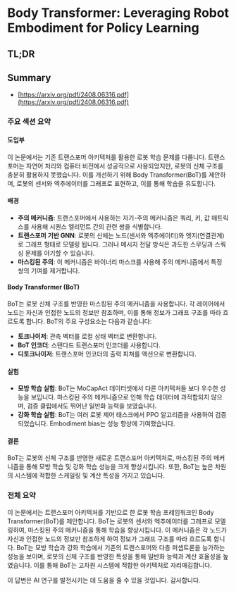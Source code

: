 # Body Transformer: Leveraging Robot Embodiment for Policy Learning
## TL;DR
## Summary
- [https://arxiv.org/pdf/2408.06316.pdf](https://arxiv.org/pdf/2408.06316.pdf)

### 주요 섹션 요약

#### 도입부
이 논문에서는 기존 트랜스포머 아키텍처를 활용한 로봇 학습 문제를 다룹니다. 트랜스포머는 자연어 처리와 컴퓨터 비전에서 성공적으로 사용되었지만, 로봇의 신체 구조를 충분히 활용하지 못했습니다. 이를 개선하기 위해 Body Transformer(BoT)를 제안하며, 로봇의 센서와 엑추에이터를 그래프로 표현하고, 이를 통해 학습을 유도합니다.

#### 배경
- **주의 메커니즘**: 트랜스포머에서 사용하는 자기-주의 메커니즘은 쿼리, 키, 값 매트릭스를 사용해 시퀀스 엘리먼트 간의 관련 쌍을 식별합니다.
- **트랜스포머 기반 GNN**: 로봇의 신체는 노드(센서와 엑추에이터)와 엣지(연결관계)로 그래프 형태로 모델링 됩니다. 그러나 메시지 전달 방식은 과도한 스무딩과 스쿼싱 문제를 야기할 수 있습니다.
- **마스킹된 주의**: 이 메커니즘은 바이너리 마스크를 사용해 주의 메커니즘에서 특정 쌍의 기여를 제거합니다.

#### Body Transformer (BoT)
BoT는 로봇 신체 구조를 반영한 마스킹된 주의 메커니즘을 사용합니다. 각 레이어에서 노드는 자신과 인접한 노드의 정보만 참조하며, 이를 통해 정보가 그래프 구조를 따라 흐르도록 합니다. BoT의 주요 구성요소는 다음과 같습니다:
- **토크나이저**: 관측 벡터를 로컬 상태 벡터로 변환합니다.
- **BoT 인코더**: 스탠다드 트랜스포머 인코더를 사용합니다.
- **디토크나이저**: 트랜스포머 인코더의 출력 피쳐를 액션으로 변환합니다.

#### 실험
- **모방 학습 실험**: BoT는 MoCapAct 데이터셋에서 다른 아키텍처들 보다 우수한 성능을 보입니다. 마스킹된 주의 메커니즘으로 인해 학습 데이터에 과적합되지 않으며, 검증 클립에서도 뛰어난 일반화 능력을 보였습니다.
- **강화 학습 실험**: BoT는 여러 로봇 제어 태스크에서 PPO 알고리즘을 사용하여 검증되었습니다. Embodiment bias는 성능 향상에 기여했습니다.

#### 결론
BoT는 로봇의 신체 구조를 반영한 새로운 트랜스포머 아키텍처로, 마스킹된 주의 메커니즘을 통해 모방 학습 및 강화 학습 성능을 크게 향상시킵니다. 또한, BoT는 높은 차원의 시스템에 적합한 스케일링 및 계산 특성을 가지고 있습니다.

### 전체 요약
이 논문에서는 트랜스포머 아키텍처를 기반으로 한 로봇 학습 프레임워크인 Body Transformer(BoT)를 제안합니다. BoT는 로봇의 센서와 엑추에이터를 그래프로 모델링하여, 마스킹된 주의 메커니즘을 통해 학습을 향상시킵니다. 이 메커니즘은 각 노드가 자신과 인접한 노드의 정보만 참조하게 하여 정보가 그래프 구조를 따라 흐르도록 합니다. BoT는 모방 학습과 강화 학습에서 기존의 트랜스포머와 다층 퍼셉트론을 능가하는 성능을 보이며, 로봇의 신체 구조를 반영한 특성을 통해 일반화 능력과 계산 효율성을 높였습니다. 이를 통해 BoT는 고차원 시스템에 적합한 아키텍처로 자리매김합니다. 

이 답변은 AI 연구를 발전시키는 데 도움을 줄 수 있을 것입니다. 감사합니다.